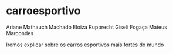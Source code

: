 # carroesportivo
Ariane Mathauch Machado
Eloiza Rupprecht
Giseli Fogaça
Mateus Marcondes


Iremos explicar sobre os carros esportivos mais fortes do mundo

